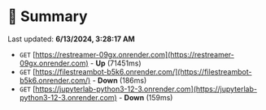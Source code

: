 # 📖 Summary
Last updated: **6/13/2024, 3:28:17 AM**

- `GET` [https://restreamer-09gx.onrender.com](https://restreamer-09gx.onrender.com) - **Up** (71451ms)
- `GET` [https://filestreambot-b5k6.onrender.com/](https://filestreambot-b5k6.onrender.com/) - **Down** (186ms)
- `GET` [https://jupyterlab-python3-12-3.onrender.com](https://jupyterlab-python3-12-3.onrender.com) - **Down** (159ms)
